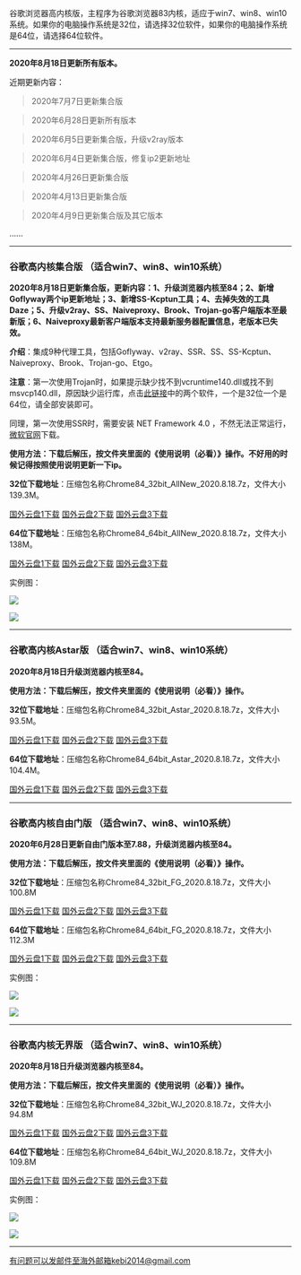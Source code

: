 谷歌浏览器高内核版，主程序为谷歌浏览器83内核，适应于win7、win8、win10系统。如果你的电脑操作系统是32位，请选择32位软件，如果你的电脑操作系统是64位，请选择64位软件。

***

**2020年8月18日更新所有版本。**

近期更新内容：

> 2020年7月7日更新集合版

> 2020年6月28日更新所有版本

> 2020年6月5日更新集合版，升级v2ray版本

> 2020年6月4日更新集合版，修复ip2更新地址

> 2020年4月26日更新集合版

> 2020年4月13日更新集合版

> 2020年4月9日更新集合版及其它版本

......

***

### 谷歌高内核集合版  （适合win7、win8、win10系统）

**2020年8月18日更新集合版，更新内容：1、升级浏览器内核至84；2、新增Goflyway两个ip更新地址；3、新增SS-Kcptun工具；4、去掉失效的工具Daze；5、升级v2ray、SS、Naiveproxy、Brook、Trojan-go客户端版本至最新版；6、Naiveproxy最新客户端版本支持最新服务器配置信息，老版本已失效。**

**介绍**：集成9种代理工具，包括Goflyway、v2ray、SSR、SS、SS-Kcptun、Naiveproxy、Brook、Trojan-go、Etgo。

**注意**：第一次使用Trojan时，如果提示缺少找不到vcruntime140.dll或找不到msvcp140.dll，原因缺少运行库，点击[此链接](https://www.microsoft.com/en-us/download/details.aspx?id=48145)中的两个软件，一个是32位一个是64位，请全部安装即可。

同理，第一次使用SSR时，需要安装 NET Framework 4.0 ，不然无法正常运行，[微软官网](https://www.microsoft.com/zh-cn/download/details.aspx?id=17718)下载。

**使用方法：下载后解压，按文件夹里面的《使用说明（必看）》操作。不好用的时候记得按照使用说明更新一下ip。**

**32位下载地址**：压缩包名称Chrome84_32bit_AllNew_2020.8.18.7z，文件大小139.3M。

[国外云盘1下载](http://108.61.224.82/2020818/Chrome84_32bit_AllNew_2020.8.18.7z) 
[国外云盘2下载](http://tr1.freedown7.club/html/2020818/Chrome84_32bit_AllNew_2020.8.18.7z) 
[国外云盘3下载](http://173.0.55.67/html/2020818/Chrome84_32bit_AllNew_2020.8.18.7z) 

**64位下载地址**：压缩包名称Chrome84_64bit_AllNew_2020.8.18.7z，文件大小138M。

[国外云盘1下载](http://108.61.224.82/2020818/Chrome84_64bit_AllNew_2020.8.18.7z) 
[国外云盘2下载](http://tr1.freedown7.club/html/2020818/Chrome84_64bit_AllNew_2020.8.18.7z) 
[国外云盘3下载](http://173.0.55.67/html/2020818/Chrome84_64bit_AllNew_2020.8.18.7z) 

实例图：

![](https://cdn.jsdelivr.net/gh/Alvin9999/pac2/all1.jpg)

![](https://cdn.jsdelivr.net/gh/Alvin9999/pac2/all2.jpg)

***

### 谷歌高内核Astar版  （适合win7、win8、win10系统）

**2020年8月18日升级浏览器内核至84。**

**使用方法：下载后解压，按文件夹里面的《使用说明（必看）》操作。**

**32位下载地址**：压缩包名称Chrome84_32bit_Astar_2020.8.18.7z，文件大小93.5M。

[国外云盘1下载](http://108.61.224.82/2020818/Chrome84_32bit_Astar_2020.8.18.7z) 
[国外云盘2下载](http://tr1.freedown7.club/html/2020818/Chrome84_32bit_Astar_2020.8.18.7z) 
[国外云盘3下载](http://173.0.55.67/html/2020818/Chrome84_32bit_Astar_2020.8.18.7z) 

**64位下载地址**：压缩包名称Chrome84_64bit_Astar_2020.8.18.7z，文件大小104.4M。

[国外云盘1下载](http://108.61.224.82/2020818/Chrome84_64bit_Astar_2020.8.18.7z) 
[国外云盘2下载](http://tr1.freedown7.club/html/2020818/Chrome84_64bit_Astar_2020.8.18.7z) 
[国外云盘3下载](http://173.0.55.67/html/2020818/Chrome84_64bit_Astar_2020.8.18.7z) 

***


### 谷歌高内核自由门版  （适合win7、win8、win10系统）

**2020年6月28日更新自由门版本至7.88，升级浏览器内核至84。**

**使用方法：下载后解压，按文件夹里面的《使用说明（必看）》操作。**

**32位下载地址**：压缩包名称Chrome84_32bit_FG_2020.8.18.7z，文件大小100.8M

[国外云盘1下载](http://108.61.224.82/2020818/Chrome84_32bit_FG_2020.8.18.7z) 
[国外云盘2下载](http://tr1.freedown7.club/html/2020818/Chrome84_32bit_FG_2020.8.18.7z) 
[国外云盘3下载](http://173.0.55.67/html/2020818/Chrome84_32bit_FG_2020.8.18.7z)

**64位下载地址**：压缩包名称Chrome84_64bit_FG_2020.8.18.7z，文件大小112.3M

[国外云盘1下载](http://108.61.224.82/2020818/Chrome84_64bit_FG_2020.8.18.7z) 
[国外云盘2下载](http://tr1.freedown7.club/html/2020818/Chrome84_64bit_FG_2020.8.18.7z)
[国外云盘3下载](http://173.0.55.67/html/2020818/Chrome84_64bit_FG_2020.8.18.7z)

实例图：

![](https://cdn.jsdelivr.net/gh/Alvin9999/pac2/softimag/75fg.PNG)

![](https://cdn.jsdelivr.net/gh/Alvin9999/PAC/download/61freegate1.PNG)

***

### 谷歌高内核无界版  （适合win7、win8、win10系统）

**2020年8月18日升级浏览器内核至84。**

**使用方法：下载后解压，按文件夹里面的《使用说明（必看）》操作。**

**32位下载地址**：压缩包名称Chrome84_32bit_WJ_2020.8.18.7z，文件大小94.8M

[国外云盘1下载](http://108.61.224.82/2020818/Chrome84_32bit_WJ_2020.8.18.7z) 
[国外云盘2下载](http://tr1.freedown7.club/html/2020818/Chrome84_32bit_WJ_2020.8.18.7z) 
[国外云盘3下载](http://173.0.55.67/html/2020818/Chrome84_32bit_WJ_2020.8.18.7z) 

**64位下载地址**：压缩包名称Chrome84_64bit_WJ_2020.8.18.7z，文件大小109.8M

[国外云盘1下载](http://108.61.224.82/2020818/Chrome84_64bit_WJ_2020.8.18.7z) 
[国外云盘2下载](http://tr1.freedown7.club/html/2020818/Chrome84_64bit_WJ_2020.8.18.7z) 
[国外云盘3下载](http://173.0.55.67/html/2020818/Chrome84_64bit_WJ_2020.8.18.7z) 

实例图：

![](https://cdn.jsdelivr.net/gh/Alvin9999/pac2/softimag/75wj.PNG)

![](https://cdn.jsdelivr.net/gh/Alvin9999/PAC/download/61wujie1.PNG)


***


有问题可以发邮件至海外邮箱kebi2014@gmail.com